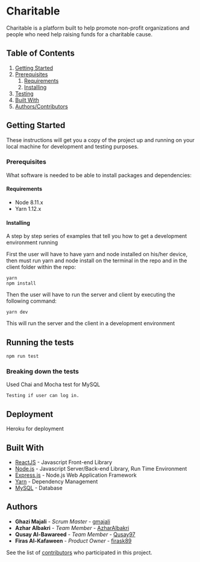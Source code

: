 # Charitable
Charitable is a platform built to help promote non-profit organizations and people who need help raising funds for a charitable cause.

## Table of Contents

1. [Getting Started](#Getting-Started)
1. [Prerequisites](#Prerequisites)
    1. [Requirements](#Requirements)
    1. [Installing](#Installing)
1. [Testing](#Running-the-tests)
1. [Built With](#Built-With)
1. [Authors/Contributors](#Authors)

## Getting Started

These instructions will get you a copy of the project up and running on your local machine for development and testing purposes.

### Prerequisites

What software is needed to be able to install packages and dependencies:
#### Requirements

- Node 8.11.x
- Yarn 1.12.x

#### Installing

A step by step series of examples that tell you how to get a development environment running

First the user will have to have yarn and node installed on his/her device, then must run yarn and node install on the terminal in the repo and in the client folder within the repo:

```
yarn
npm install
```

Then the user will have to run the server and client by executing the following command:

```
yarn dev
```

This will run the server and the client in a development environment

## Running the tests
```
npm run test
```
### Breaking down the tests

Used Chai and Mocha test for MySQL

```
Testing if user can log in.
```

## Deployment

Heroku for deployment

## Built With

* [ReactJS](https://reactjs.org/docs/getting-started.html) - Javascript Front-end Library
* [Node.js](https://nodejs.org/en/docs/) - Javascript Server/Back-end Library, Run Time Environment
* [Express.js](https://expressjs.com/en/api.html) - Node.js Web Application Framework
* [Yarn](https://yarnpkg.com/en/) - Dependency Management
* [MySQL](https://dev.mysql.com/doc/) - Database

## Authors

* **Ghazi Majali** - *Scrum Master* - [gmajali](https://github.com/gmajali)
* **Azhar Albakri** - *Team Member* - [AzharAlbakri](https://github.com/AzharAlbakri)
* **Qusay Al-Bawareed** - *Team Member* - [Qusay97](https://github.com/Qusay97)
* **Firas Al-Kafaween** - *Product Owner* - [firask89](https://github.com/firask89)

See the list of [contributors](https://github.com/corei4/Thesis-Project/graphs/contributors) who participated in this project.
